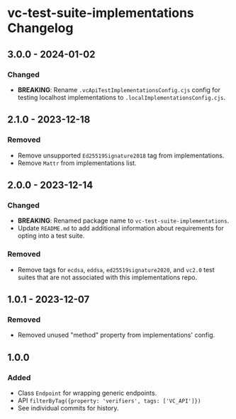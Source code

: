 # vc-test-suite-implementations Changelog

## 3.0.0 - 2024-01-02

### Changed
- **BREAKING**: Rename `.vcApiTestImplementationsConfig.cjs` config for testing
  localhost implementations to `.localImplementationsConfig.cjs`.

## 2.1.0 - 2023-12-18

### Removed
- Remove unsupported `Ed25519Signature2018` tag from implementations.
- Remove `Mattr` from implementations list.

## 2.0.0 - 2023-12-14

### Changed
- **BREAKING**: Renamed package name to `vc-test-suite-implementations`.
- Update `README.md` to add additional information about requirements for
  opting into a test suite.

### Removed
- Remove tags for `ecdsa`, `eddsa`, `ed25519signature2020`, and `vc2.0` test
  suites that are not associated with this implementations repo.

## 1.0.1 - 2023-12-07

### Removed
- Removed unused "method" property from implementations' config.

## 1.0.0

### Added
- Class `Endpoint` for wrapping generic endpoints.
- API `filterByTag({property: 'verifiers', tags: ['VC_API']})`
- See individual commits for history.
